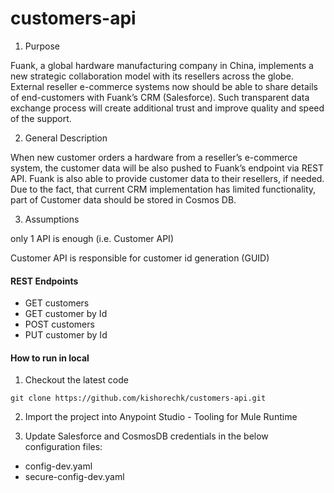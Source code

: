 # customers-api
1. Purpose

Fuank, a global hardware manufacturing company in China, implements a new strategic collaboration model with its resellers across the globe. External reseller e-commerce systems now should be able to share details of end-customers with Fuank’s CRM (Salesforce). Such transparent data exchange process will create additional trust and improve quality and speed of the support.

2. General Description

When new customer orders a hardware from a reseller’s e-commerce system, the customer data will be also pushed to Fuank’s endpoint via REST API. Fuank is also able to provide customer data to their resellers, if needed. Due to the fact, that current CRM implementation has limited functionality, part of Customer data should be stored in Cosmos DB.

3. Assumptions

only 1 API is enough (i.e. Customer API)

Customer API is responsible for customer id generation (GUID)

#### REST Endpoints
* GET customers
* GET customer by Id
* POST customers
* PUT customer by Id

#### How to run in local

1. Checkout the latest code
```
git clone https://github.com/kishorechk/customers-api.git
```
2. Import the project into Anypoint Studio - Tooling for Mule Runtime

3. Update Salesforce and CosmosDB credentials in the below configuration files:
* config-dev.yaml
* secure-config-dev.yaml

